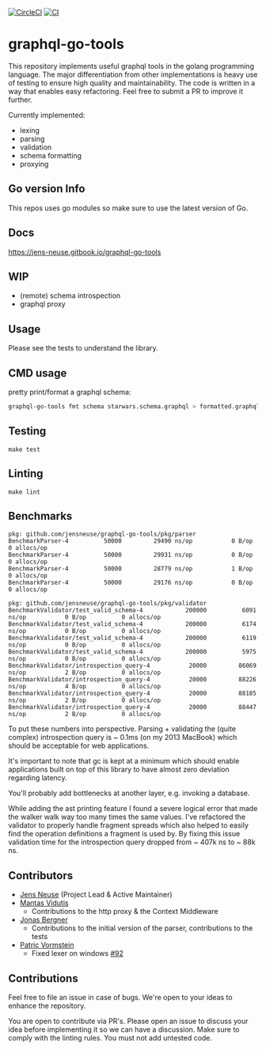 [![CircleCI](https://circleci.com/gh/jensneuse/graphql-go-tools.svg?style=svg)](https://circleci.com/gh/jensneuse/graphql-go-tools)
[![CI](https://github.com/jensneuse/graphql-go-tools/workflows/ci/badge.svg)](https://github.com/jensneuse/graphql-go-tools/workflows/ci/badge.svg)
# graphql-go-tools

This repository implements useful graphql tools in the golang programming language.
The major differentiation from other implementations is heavy use of testing to ensure high quality and maintainability.
The code is written in a way that enables easy refactoring. Feel free to submit a PR to improve it further.

Currently implemented:

- lexing
- parsing
- validation
- schema formatting
- proxying

## Go version Info

This repos uses go modules so make sure to use the latest version of Go.

## Docs

https://jens-neuse.gitbook.io/graphql-go-tools

## WIP

- (remote) schema introspection
- graphql proxy

## Usage

Please see the tests to understand the library.

## CMD usage

pretty print/format a graphql schema:
```bash
graphql-go-tools fmt schema starwars.schema.graphql > formatted.graphql
```

## Testing

`make test`

## Linting

`make lint`

## Benchmarks

```
pkg: github.com/jensneuse/graphql-go-tools/pkg/parser
BenchmarkParser-4   	   50000	     29490 ns/op	       0 B/op	       0 allocs/op
BenchmarkParser-4   	   50000	     29931 ns/op	       0 B/op	       0 allocs/op
BenchmarkParser-4   	   50000	     28779 ns/op	       1 B/op	       0 allocs/op
BenchmarkParser-4   	   50000	     29176 ns/op	       0 B/op	       0 allocs/op
```

```
pkg: github.com/jensneuse/graphql-go-tools/pkg/validator
BenchmarkValidator/test_valid_schema-4         	  200000	      6091 ns/op	       0 B/op	       0 allocs/op
BenchmarkValidator/test_valid_schema-4         	  200000	      6174 ns/op	       0 B/op	       0 allocs/op
BenchmarkValidator/test_valid_schema-4         	  200000	      6119 ns/op	       0 B/op	       0 allocs/op
BenchmarkValidator/test_valid_schema-4         	  200000	      5975 ns/op	       0 B/op	       0 allocs/op
BenchmarkValidator/introspection_query-4       	   20000	     86069 ns/op	       2 B/op	       0 allocs/op
BenchmarkValidator/introspection_query-4       	   20000	     88226 ns/op	       4 B/op	       0 allocs/op
BenchmarkValidator/introspection_query-4       	   20000	     88185 ns/op	       2 B/op	       0 allocs/op
BenchmarkValidator/introspection_query-4       	   20000	     88447 ns/op	       2 B/op	       0 allocs/op
```

To put these numbers into perspective. Parsing + validating the (quite complex) introspection query is ~ 0.1ms (on my 2013 MacBook) which should be acceptable for web applications.

It's important to note that gc is kept at a minimum which should enable applications built on top of this library to have almost zero deviation regarding latency.

You'll probably add bottlenecks at another layer, e.g. invoking a database.

While adding the ast printing feature I found a severe logical error that made the walker walk way too many times the same values.
I've refactored the validator to properly handle fragment spreads which also helped to easily find the operation definitions a fragment is used by.
By fixing this issue validation time for the introspection query dropped from ~ 407k ns to ~ 88k ns. 

## Contributors

- [Jens Neuse][jens-neuse-github] (Project Lead & Active Maintainer)
- [Mantas Vidutis][mantas-vidutis-github]
    - Contributions to the http proxy & the Context Middleware
- [Jonas Bergner][jonas-bergner-github]
    - Contributions to the initial version of the parser, contributions to the tests
- [Patric Vormstein][patric-vormstein-github]
    - Fixed lexer on windows [#92](https://github.com/jensneuse/graphql-go-tools/pull/92)

[jens-neuse-github]: https://github.com/jensneuse
[mantas-vidutis-github]: https://github.com/mvid
[jonas-bergner-github]: https://github.com/java-jonas
[patric-vormstein-github]: https://github.com/pvormste

## Contributions

Feel free to file an issue in case of bugs.
We're open to your ideas to enhance the repository.

You are open to contribute via PR's.
Please open an issue to discuss your idea before implementing it so we can have a discussion.
Make sure to comply with the linting rules.
You must not add untested code.
